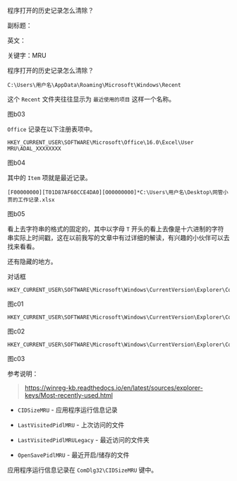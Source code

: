 程序打开的历史记录怎么清除？

副标题：

英文：

关键字：MRU



程序打开的历史记录怎么清除？







```
C:\Users\用户名\AppData\Roaming\Microsoft\Windows\Recent
```

这个 `Recent` 文件夹往往显示为 `最近使用的项目` 这样一个名称。

图b03







`Office` 记录在以下注册表项中。

```
HKEY_CURRENT_USER\SOFTWARE\Microsoft\Office\16.0\Excel\User MRU\ADAL_XXXXXXXX
```

图b04



其中的 `Item` 项就是最近记录。

```
[F00000000][T01D87AF60CCE4DA0][O00000000]*C:\Users\用户名\Desktop\网管小贾的工作记录.xlsx
```

图b05



看上去字符串的格式的固定的，其中以字母 `T` 开头的看上去像是十六进制的字符串实际上时间戳，这在以前我写的文章中有过详细的解读，有兴趣的小伙伴可以去找来看看。







还有隐藏的地方。

对话框





```
HKEY_CURRENT_USER\SOFTWARE\Microsoft\Windows\CurrentVersion\Explorer\ComDlg32\OpenSavePidlMRU\JPG
```

图c01



```
HKEY_CURRENT_USER\SOFTWARE\Microsoft\Windows\CurrentVersion\Explorer\ComDlg32\OpenSavePidlMRU\xlsx
```

图c02



```
HKEY_CURRENT_USER\SOFTWARE\Microsoft\Windows\CurrentVersion\Explorer\ComDlg32\LastVisitedPidlMRU
```

图c03







参考说明：

> https://winreg-kb.readthedocs.io/en/latest/sources/explorer-keys/Most-recently-used.html



* `CIDSizeMRU` - 应用程序运行信息记录

* `LastVisitedPidlMRU` - 上次访问的文件
* `LastVisitedPidlMRULegacy` - 最近访问的文件夹
* `OpenSavePidlMRU` - 最近开启/储存的文件



应用程序运行信息记录在 `ComDlg32\CIDSizeMRU` 键中。

